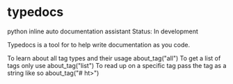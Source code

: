 # typedocs
python inline auto documentation assistant
Status: In development

Typedocs is a tool for to help write documentation as you code.

To learn about all tag types and their usage about_tag("all")
To get a list of tags only use about_tag("list")
To read up on a specific tag pass the tag as a string like so about_tag("# ht>")
